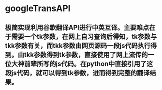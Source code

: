 # googleTransAPI
## 极简实现利用谷歌翻译API进行中英互译。主要难点在于需要一个tk参数，在网上自习查询后得知，tk参数与tkk参数有关，而tkk参数由网页源码一段js代码执行得到。由tkk参数得到tk参数，直接使用了网上流传的一位大神前辈所写的js代码。在python中直接引用了这段js代码，就可以得到tk参数，进而得到完整的翻译结果。
